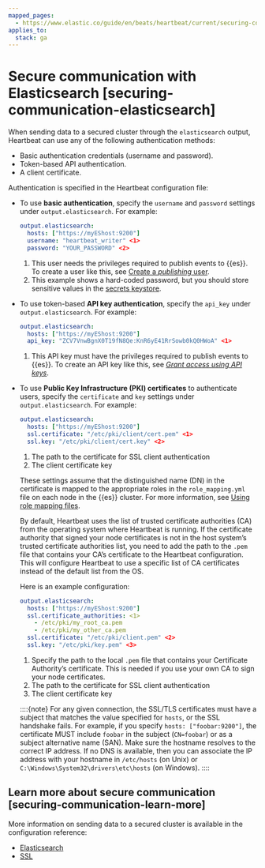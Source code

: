 ```yaml
---
mapped_pages:
  - https://www.elastic.co/guide/en/beats/heartbeat/current/securing-communication-elasticsearch.html
applies_to:
  stack: ga
---
```


# Secure communication with Elasticsearch [securing-communication-elasticsearch]

When sending data to a secured cluster through the `elasticsearch` output, Heartbeat can use any of the following authentication methods:

* Basic authentication credentials (username and password).
* Token-based API authentication.
* A client certificate.

Authentication is specified in the Heartbeat configuration file:

* To use **basic authentication**, specify the `username` and `password` settings under `output.elasticsearch`. For example:

    ```yaml
    output.elasticsearch:
      hosts: ["https://myEShost:9200"]
      username: "heartbeat_writer" <1>
      password: "YOUR_PASSWORD" <2>
    ```

    1. This user needs the privileges required to publish events to {{es}}. To create a user like this, see [Create a *publishing* user](/reference/heartbeat/privileges-to-publish-events.md).
    2. This example shows a hard-coded password, but you should store sensitive values in the [secrets keystore](/reference/heartbeat/keystore.md).

* To use token-based **API key authentication**, specify the `api_key` under `output.elasticsearch`. For example:

    ```yaml
    output.elasticsearch:
      hosts: ["https://myEShost:9200"]
      api_key: "ZCV7VnwBgnX0T19fN8Qe:KnR6yE41RrSowb0kQ0HWoA" <1>
    ```

    1. This API key must have the privileges required to publish events to {{es}}. To create an API key like this, see [*Grant access using API keys*](/reference/heartbeat/beats-api-keys.md).


* To use **Public Key Infrastructure (PKI) certificates** to authenticate users, specify the `certificate` and `key` settings under `output.elasticsearch`. For example:

    ```yaml
    output.elasticsearch:
      hosts: ["https://myEShost:9200"]
      ssl.certificate: "/etc/pki/client/cert.pem" <1>
      ssl.key: "/etc/pki/client/cert.key" <2>
    ```

    1. The path to the certificate for SSL client authentication
    2. The client certificate key


    These settings assume that the distinguished name (DN) in the certificate is mapped to the appropriate roles in the `role_mapping.yml` file on each node in the {{es}} cluster. For more information, see [Using role mapping files](docs-content://deploy-manage/users-roles/cluster-or-deployment-auth/mapping-users-groups-to-roles.md#mapping-roles-file).

    By default, Heartbeat uses the list of trusted certificate authorities (CA) from the operating system where Heartbeat is running. If the certificate authority that signed your node certificates is not in the host system’s trusted certificate authorities list, you need to add the path to the `.pem` file that contains your CA’s certificate to the Heartbeat configuration. This will configure Heartbeat to use a specific list of CA certificates instead of the default list from the OS.

    Here is an example configuration:

    ```yaml
    output.elasticsearch:
      hosts: ["https://myEShost:9200"]
      ssl.certificate_authorities: <1>
        - /etc/pki/my_root_ca.pem
        - /etc/pki/my_other_ca.pem
      ssl.certificate: "/etc/pki/client.pem" <2>
      ssl.key: "/etc/pki/key.pem" <3>
    ```

    1. Specify the path to the local `.pem` file that contains your Certificate Authority’s certificate. This is needed if you use your own CA to sign your node certificates.
    2. The path to the certificate for SSL client authentication
    3. The client certificate key


    ::::{note}
    For any given connection, the SSL/TLS certificates must have a subject that matches the value specified for `hosts`, or the SSL handshake fails. For example, if you specify `hosts: ["foobar:9200"]`, the certificate MUST include `foobar` in the subject (`CN=foobar`) or as a subject alternative name (SAN). Make sure the hostname resolves to the correct IP address. If no DNS is available, then you can associate the IP address with your hostname in `/etc/hosts` (on Unix) or `C:\Windows\System32\drivers\etc\hosts` (on Windows).
    ::::




## Learn more about secure communication [securing-communication-learn-more]

More information on sending data to a secured cluster is available in the configuration reference:

* [Elasticsearch](/reference/heartbeat/elasticsearch-output.md)
* [SSL](/reference/heartbeat/configuration-ssl.md)


